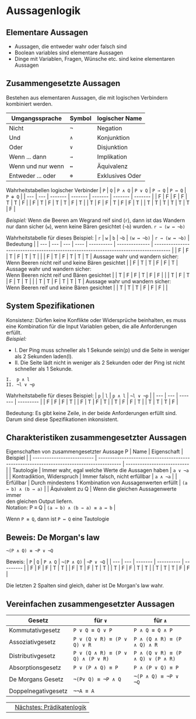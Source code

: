 # Aussagenlogik
## Elementare Aussagen
- Aussagen, die entweder wahr oder falsch sind
- Boolean variables sind elementare Aussagen
- Dinge mit Variablen, Fragen, Wünsche etc. sind keine elementaren Aussagen

## Zusammengesetzte Aussagen
Bestehen aus elementaren Aussagen, die mit logischen Verbindern kombiniert werden.

| Umgangssprache    | Symbol | logischer Name  |
| ----------------- | ------ | --------------- |
| Nicht             | `¬`    | Negation        |
| Und               | `∧`    | Konjunktion     |
| Oder              | `∨`    | Disjunktion     |
| Wenn ... dann     | `→`    | Implikation     |
| Wenn und nur wenn | `↔`    | Äquivalenz      |
| Entweder ... oder | `⊕`    | Exklusives Oder |

Wahrheitstabellen logischer Verbinder
| `P` | `Q` | `P ∧ Q` | `P ∨ Q` | `P → Q` | `P ↔ Q` | `P ⊕ Q` |
| --- | --- | ------- | ------- | ------- | ------- | ------- |
| F   | F   | F       | F       | T       | T       | F       |
| F   | T   | F       | T       | T       | F       | T       |
| T   | F   | F       | T       | F       | F       | T       |
| T   | T   | T       | T       | T       | T       | F       |

*Beispiel:* Wenn die Beeren am Wegrand reif sind (`r`), dann ist das Wandern nur dann sicher (`w`), wenn keine Bären gesichtet (`¬b`) wurden.
`r → (w ↔ ¬b)`

Wahrheitstabelle für dieses Beispiel:
| `r` | `w` | `b` | `¬b` | `(w ↔ ¬b)` | `r → (w ↔ ¬b)` | Bedeutung                                                                             |
| --- | --- | --- | ---- | ---------- | -------------- | ------------------------------------------------------------------------------------- |
| F   | F   | T   | F    | T          | T              |                                                                                       |
| F   | T   | F   | T    | T          | T              | Aussage wahr und wandern sicher:<br> Wenn Beeren nicht reif und keine Bären gesichtet |
| F   | T   | T   | F    | F          | T              | Aussage wahr und wandern sicher:<br> Wenn Beeren nicht reif und Bären gesichtet       |
| T   | F   | F   | T    | F          | F              |                                                                                       |
| T   | F   | T   | F    | T          | T              |                                                                                       |
| T   | T   | F   | T    | T          | T              | Aussage wahr und wandern sicher:<br> Wenn Beeren reif und keine Bären gesichtet       |
| T   | T   | T   | F    | F          | F              |                                                                                       |

## System Spezifikationen
Konsistenz: Dürfen keine Konflikte oder Widersprüche beinhalten, es muss eine Kombination für die Input Variablen geben, die alle Anforderungen erfüllt.  
*Beispiel:*  
- I. Der Ping muss schneller als 1 Sekunde sein(p) und die Seite in weniger als 2 Sekunden laden(l).
- II. Die Seite lädt nicht in weniger als 2 Sekunden oder der Ping ist nicht schneller als 1 Sekunde.

`I.  p ∧ l`  
`II. ¬l ∨ ¬p`  

Wahrheitstabelle für dieses Beispiel:
| `p` | `l` | `p ∧ l` | `¬l ∨ ¬p` |
| --- | --- | ------- | --------- |
| F   | F   | F       | T         |
| F   | T   | F       | T         |
| T   | F   | F       | T         |
| T   | T   | T       | F         |

Bedeutung: Es gibt keine Zeile, in der beide Anforderungen erfüllt sind. Darum sind diese Spezifikationen inkonsistent.  

## Charakteristiken zusammengesetzter Aussagen
Eigenschaften von zusammengesetzter Aussage P
| Name                       | Eigenschaft                                                                              | Beispiel                    |
| -------------------------- | ---------------------------------------------------------------------------------------- | --------------------------- |
| Tautologie                 | Immer wahr, egal welche Werte die Aussagen haben                                         | `a ∨ ¬a`                    |
| Kontradiktion, Widerspruch | Immer falsch, nicht erfüllbar                                                            | `a ∧ ¬a`                    |
| Erfüllbar                  | Durch mindestens 1 Kombination von Aussagenwerten erfüllt                                | `(a → b) ∧ (b → a)`         |
| Äquivalent zu Q            | Wenn die gleichen Aussagenwerte immer<br>den gleichen Output liefern.<br>Notation: P ≡ Q | `(a → b) ∧ (b → a) ≡ a ↔ b` |

Wenn `P ≡ Q`, dann ist `P ↔ Q` eine Tautologie

## Beweis: De Morgan's law
`¬(P ∧ Q) ≡ ¬P ∨ ¬Q`

Beweis:
| `P` | `Q` | `P ∧ Q` | `¬(P ∧ Q)` | `¬P ∨ ¬Q` |
| --- | --- | ------- | ---------- | --------- |
| F   | F   | F       | T          | T         |
| F   | T   | F       | T          | T         |
| T   | F   | F       | T          | T         |
| T   | T   | T       | F          | F         |

Die letzten 2 Spalten sind gleich, daher ist De Morgan's law wahr.

## Vereinfachen zusammengesetzter Aussagen
| Gesetz              | für  `∨`                          | für `∧`                           |
| ------------------- | --------------------------------- | --------------------------------- |
| Kommutativgesetz    | `P ∨ Q ≡ Q ∨ P`                   | `P ∧ Q ≡ Q ∧ P`                   |
| Assoziativgesetz    | `P ∨ (Q ∨ R) ≡ (P ∨ Q) ∨ R`       | `P ∧ (Q ∧ R) ≡ (P ∧ Q) ∧ R`       |
| Distributivgesetz   | `P ∨ (Q ∧ R) ≡ (P ∨ Q) ∧ (P ∨ R)` | `P ∧ (Q ∨ R) ≡ (P ∧ Q) ∨ (P ∧ R)` |
| Absorptionsgesetz   | `P ∨ (P ∧ Q) ≡ P`                 | `P ∧ (P ∨ Q) ≡ P`                 |
| De Morgans Gesetz   | `¬(P∨ Q) ≡ ¬P ∧ Q`                | `¬(P ∧ Q) ≡ ¬P ∨ ¬Q`              |
| Doppelnegativgesetz | `¬¬A ≡ A`                         |

|      |                                                  |
| :--- | -----------------------------------------------: |
|      | [Nächstes: Prädikatenlogik](praedikatenlogik.md) |
